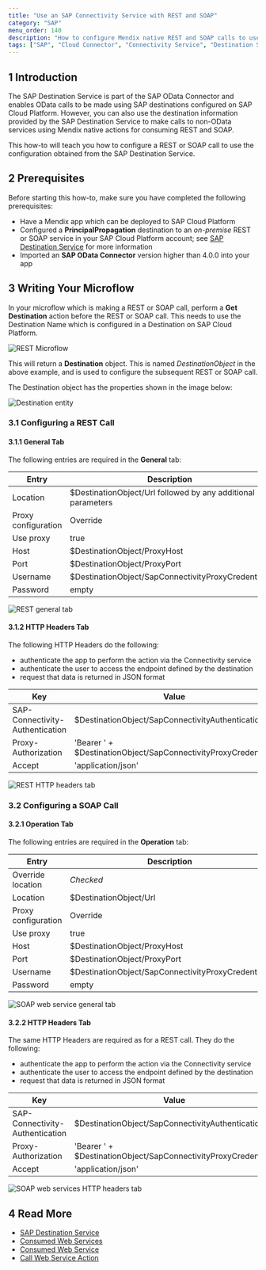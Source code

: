 ```yaml
---
title: "Use an SAP Connectivity Service with REST and SOAP"
category: "SAP"
menu_order: 140
description: "How to configure Mendix native REST and SOAP calls to use the SAP Destination Service and the SAP Connectivity Service to reach on-premises services."
tags: ["SAP", "Cloud Connector", "Connectivity Service", "Destination Service", "REST", "SOAP"]
---
```


## 1 Introduction

The SAP Destination Service is part of the SAP OData Connector and enables OData calls to be made using SAP destinations configured on SAP Cloud Platform. However, you can also use the destination information provided by the SAP Destination Service to make calls to non-OData services using Mendix native actions for consuming REST and SOAP.

This how-to will teach you how to configure a REST or SOAP call to use the configuration obtained from the SAP Destination Service.

## 2 Prerequisites

Before starting this how-to, make sure you have completed the following prerequisites:

* Have a Mendix app which can be deployed to SAP Cloud Platform
* Configured a **PrincipalPropagation** destination to an *on-premise* REST or SOAP service in your SAP Cloud Platform account; see [SAP Destination Service](/partners/sap/sap-destination-service) for more information
* Imported an **SAP OData Connector** version higher than 4.0.0 into your app

## 3 Writing Your Microflow

In your microflow which is making a REST or SOAP call, perform a **Get Destination** action before the REST or SOAP call. This needs to use the Destination Name which is configured in a Destination on SAP Cloud Platform.

![REST Microflow](attachments/sap-destination-with-rest/rest-microflow.png)

This will return a **Destination** object. This is named *DestinationObject* in the above example, and is used to configure the subsequent REST or SOAP call.

The Destination object has the properties shown in the image below:

![Destination entity](attachments/sap-destination-with-rest/destination-entity.png)

### 3.1 Configuring a REST Call

#### 3.1.1 General Tab

The following entries are required in the **General** tab:

|Entry|Description
|-----|-----|
|Location|$DestinationObject/Url followed by any additional parameters|
|Proxy configuration|Override|
|Use proxy|true|
|Host|$DestinationObject/ProxyHost|
|Port|$DestinationObject/ProxyPort|
|Username|$DestinationObject/SapConnectivityProxyCredentials|
|Password|empty|

![REST general tab](attachments/sap-destination-with-rest/rest-general.png)

#### 3.1.2 HTTP Headers Tab

The following HTTP Headers do the following:
* authenticate the app to perform the action via the Connectivity service
* authenticate the user to access the endpoint defined by the destination
* request that data is returned in JSON format

|Key|Value|
|---|---|
|SAP-Connectivity-Authentication|$DestinationObject/SapConnectivityAuthentication|
|Proxy-Authorization|'Bearer ' + $DestinationObject/SapConnectivityProxyCredentials|
|Accept|'application/json'|

![REST HTTP headers tab](attachments/sap-destination-with-rest/rest-http-headers.png)

### 3.2 Configuring a SOAP Call

#### 3.2.1 Operation Tab

The following entries are required in the **Operation** tab:

|Entry|Description
|-----|-----|
|Override location|*Checked*|
|Location|$DestinationObject/Url|
|Proxy configuration|Override|
|Use proxy|true|
|Host|$DestinationObject/ProxyHost|
|Port|$DestinationObject/ProxyPort|
|Username|$DestinationObject/SapConnectivityProxyCredentials|
|Password|empty|

![SOAP web service general tab](attachments/sap-destination-with-rest/web-service-general.png)

#### 3.2.2 HTTP Headers Tab

The same HTTP Headers are required as for a REST call. They do the following:
* authenticate the app to perform the action via the Connectivity service
* authenticate the user to access the endpoint defined by the destination
* request that data is returned in JSON format

|Key|Value|
|---|---|
|SAP-Connectivity-Authentication|$DestinationObject/SapConnectivityAuthentication|
|Proxy-Authorization|'Bearer ' + $DestinationObject/SapConnectivityProxyCredentials|
|Accept|'application/json'|

![SOAP web services HTTP headers tab](attachments/sap-destination-with-rest/web-service-http-headers.png)


## 4 Read More

* [SAP Destination Service](/partners/sap/sap-destination-service)
* [Consumed Web Services](/refguide/consumed-web-services)
* [Consumed Web Service](/refguide/consumed-web-service)
* [Call Web Service Action](/refguide/call-web-service-action)
